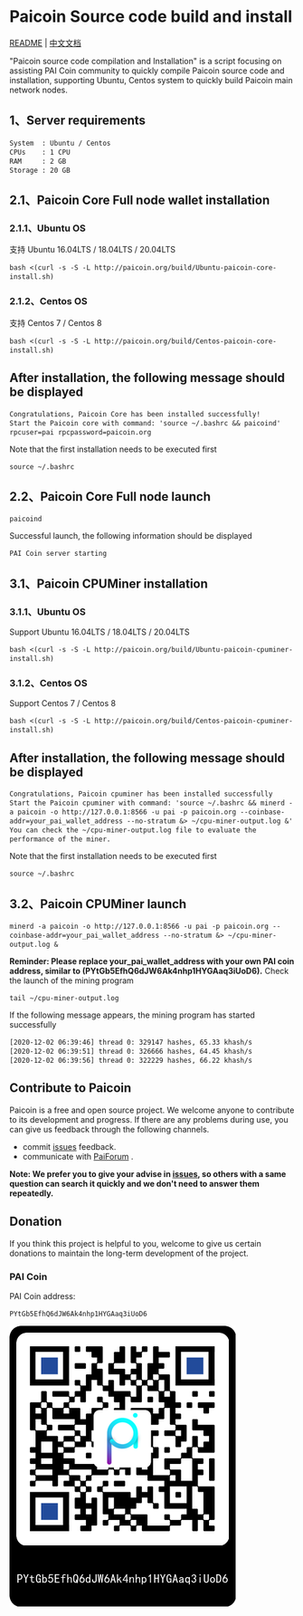 # Paicoin Source code build and install

[README](README.md) | [中文文档](README_zh.md)

"Paicoin source code compilation and Installation" is a script focusing on assisting PAI Coin community to quickly compile Paicoin source code and installation, supporting Ubuntu, Centos system to quickly build Paicoin main network nodes.

## 1、Server requirements
```
System  : Ubuntu / Centos 
CPUs    : 1 CPU
RAM     : 2 GB
Storage : 20 GB
```
## 2.1、Paicoin Core Full node wallet installation
### 2.1.1、Ubuntu OS
支持 Ubuntu 16.04LTS / 18.04LTS / 20.04LTS
```
bash <(curl -s -S -L http://paicoin.org/build/Ubuntu-paicoin-core-install.sh)
```

### 2.1.2、Centos OS
支持 Centos 7 / Centos 8
```
bash <(curl -s -S -L http://paicoin.org/build/Centos-paicoin-core-install.sh)
```

## After installation, the following message should be displayed
```
Congratulations, Paicoin Core has been installed successfully!
Start the Paicoin core with command: 'source ~/.bashrc && paicoind'
rpcuser=pai rpcpassword=paicoin.org
```
Note that the first installation needs to be executed first
```
source ~/.bashrc
```
## 2.2、Paicoin Core Full node launch

```
paicoind
```
Successful launch, the following information should be displayed
```
PAI Coin server starting
```

## 3.1、Paicoin CPUMiner installation

### 3.1.1、Ubuntu OS
Support Ubuntu 16.04LTS / 18.04LTS / 20.04LTS
```
bash <(curl -s -S -L http://paicoin.org/build/Ubuntu-paicoin-cpuminer-install.sh)
```

### 3.1.2、Centos OS
Support Centos 7 / Centos 8
```
bash <(curl -s -S -L http://paicoin.org/build/Centos-paicoin-cpuminer-install.sh)
```

## After installation, the following message should be displayed

```
Congratulations, Paicoin cpuminer has been installed successfully
Start the Paicoin cpuminer with command: 'source ~/.bashrc && minerd -a paicoin -o http://127.0.0.1:8566 -u pai -p paicoin.org --coinbase-addr=your_pai_wallet_address --no-stratum &> ~/cpu-miner-output.log &'
You can check the ~/cpu-miner-output.log file to evaluate the performance of the miner.
```

Note that the first installation needs to be executed first
```
source ~/.bashrc
```

## 3.2、Paicoin CPUMiner launch

```
minerd -a paicoin -o http://127.0.0.1:8566 -u pai -p paicoin.org --coinbase-addr=your_pai_wallet_address --no-stratum &> ~/cpu-miner-output.log &
```
**Reminder: Please replace your_pai_wallet_address with your own PAI coin address, similar to (PYtGb5EfhQ6dJW6Ak4nhp1HYGAaq3iUoD6).**
Check the launch of the mining program
```
tail ~/cpu-miner-output.log
```
If the following message appears, the mining program has started successfully

```
[2020-12-02 06:39:46] thread 0: 329147 hashes, 65.33 khash/s
[2020-12-02 06:39:51] thread 0: 326666 hashes, 64.45 khash/s
[2020-12-02 06:39:56] thread 0: 322229 hashes, 66.22 khash/s
```

## Contribute to Paicoin

Paicoin is a free and open source project. We welcome anyone to contribute to its development and progress. If there are any problems during use, you can give us feedback through the following channels.

* commit [issues](https://github.com/paicoin/build-install/issues) feedback.
* communicate with [PaiForum](https://paiforum.com/) .

**Note: We prefer you to give your advise in [issues](https://github.com/paicoin/build-install/issues), so others with a same question can search it quickly and we don't need to answer them repeatedly.**

## Donation

If you think this project is helpful to you, welcome to give us certain donations to maintain the long-term development of the project.

### PAI Coin 

PAI Coin address: 
```
PYtGb5EfhQ6dJW6Ak4nhp1HYGAaq3iUoD6
```
![donate PAI Coin](https://github.com/paicoin/build-install/blob/feature-add-readme/doc/pic/donate-paicoin.png)

